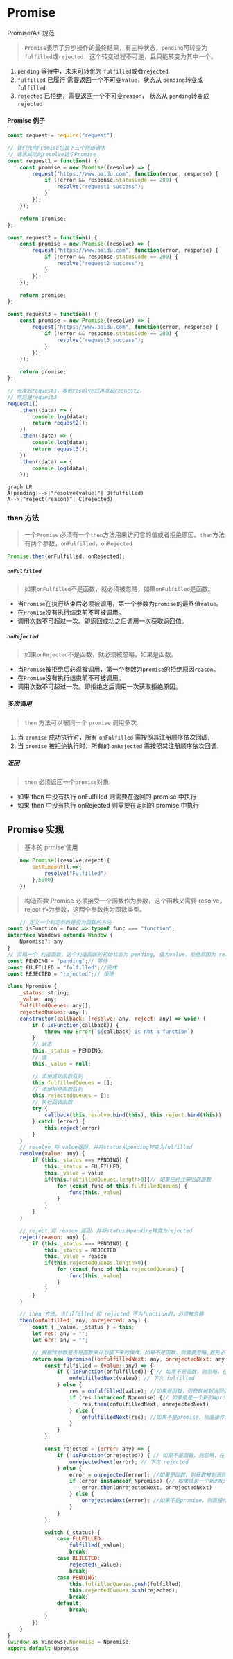 # Promise

Promise/A+ 规范

> `Promise`表示了异步操作的最终结果，有三种状态，`pending`可转变为`fulfilled`或`rejected`，这个转变过程不可逆，且只能转变为其中一个。

1. `pending` 等待中，未来可转化为 `fulfilled`或者`rejected`
2. `fulfilled` 已履行 需要返回一个不可变`value`，状态从 `pending`转变成 `fulfilled`
3. `rejected` 已拒绝，需要返回一个不可变`reason`， 状态从 `pending`转变成 `rejected`

#### Promise 例子

```js
const request = require("request");

// 我们先用Promise包装下三个网络请求
// 请求成功时resolve这个Promise
const request1 = function() {
	const promise = new Promise((resolve) => {
		request("https://www.baidu.com", function(error, response) {
			if (!error && response.statusCode == 200) {
				resolve("request1 success");
			}
		});
	});

	return promise;
};

const request2 = function() {
	const promise = new Promise((resolve) => {
		request("https://www.baidu.com", function(error, response) {
			if (!error && response.statusCode == 200) {
				resolve("request2 success");
			}
		});
	});

	return promise;
};

const request3 = function() {
	const promise = new Promise((resolve) => {
		request("https://www.baidu.com", function(error, response) {
			if (!error && response.statusCode == 200) {
				resolve("request3 success");
			}
		});
	});

	return promise;
};

// 先发起request1，等他resolve后再发起request2，
// 然后是request3
request1()
	.then((data) => {
		console.log(data);
		return request2();
	})
	.then((data) => {
		console.log(data);
		return request3();
	})
	.then((data) => {
		console.log(data);
	});
```

```
graph LR
A[pending]-->|"resolve(value)"| B(fulfilled)
A-->|"reject(reason)"| C(rejected)
```

### then 方法

> 一个`Promise` 必须有一个`then`方法用来访问它的值或者拒绝原因。`then`方法有两个参数，`onFulfilled`，`onRejected`

```js
Promise.then(onFulfilled, onRejected);
```

##### `onFulfilled`

> 如果`onFulfilled`不是函数，就必须被忽略，如果`onFulfilled`是函数。

-   当`Promise`在执行结束后必须被调用，第一个参数为`promise`的最终值`value`。
-   在`Promise`没有执行结束前不可被调用。
-   调用次数不可超过一次。即返回成功之后调用一次获取返回值。

##### `onRejected`

> 如果`onRejected`不是函数，就必须被忽略，如果是函数。

-   当`Promise`被拒绝后必须被调用，第一个参数为`promise`的拒绝原因`reason`。
-   在`Promise`没有执行结束前不可被调用。
-   调用次数不可超过一次。即拒绝之后调用一次获取拒绝原因。

##### 多次调用

> `then` 方法可以被同一个 `promise` 调用多次.

1. 当 `promise` 成功执行时，所有 `onFulfilled` 需按照其注册顺序依次回调.
2. 当 `promise` 被拒绝执行时，所有的 `onRejected` 需按照其注册顺序依次回调.

##### 返回

> `then` 必须返回一个`promise`对象.

-   如果 then 中没有执行 onFulfilled 则需要在返回的 promise 中执行
-   如果 then 中没有执行 onRejected 则需要在返回的 promise 中执行

## Promise 实现

> 基本的 prmise 使用

```js
    new Promise((resolve,reject){
        setTimeout(()=>{
            resolve("Fulfilled")
        },5000)
    })
```

> 构造函数 Promise 必须接受一个函数作为参数，这个函数又需要 resolve，reject 作为参数，这两个参数也为函数类型。

```js
    // 定义一个判定参数是否为函数的方法
const isFunction = func => typeof func === "function";
interface Windows extends Window {
    Npromise?: any
}
// 实现一个 构造函数，这个构造函数的初始状态为 pending, 值为value，拒绝原因为 reason。
const PENDING = "pending";// 等待
const FULFILLED = "fulfilled";//完成
const REJECTED = "rejected";// 拒绝

class Npromise {
    _status: string;
    _value: any;
    fulfilledQueues: any[];
    rejectedQueues: any[];
    constructor(callback: (resolve: any, reject: any) => void) {
        if (!isFunction(callback)) {
            throw new Error(`${callback} is not a function`)
        }
        // 状态
        this._status = PENDING;
        // 值
        this._value = null;

        // 添加成功函数队列
        this.fulfilledQueues = [];
        // 添加拒绝函数队列
        this.rejectedQueues = [];
        // 执行回调函数
        try {
            callback(this.resolve.bind(this), this.reject.bind(this))
        } catch (error) {
            this.reject(error)
        }
    }
    // resolve 将 value返回，并将status从pending转变为fulfilled
    resolve(value: any) {
        if (this._status === PENDING) {
            this._status = FULFILLED;
            this._value = value;
            if(this.fulfilledQueues.length>0){// 如果已经注册回调函数
                for (const func of this.fulfilledQueues) {
                    func(this._value)
                }
            }
        }
    }

    // reject 将 reason 返回，并将status从pending转变为rejected
    reject(reason: any) {
        if (this._status === PENDING) {
            this._status = REJECTED
            this._value = reason
            if(this.rejectedQueues.length>0){
                for (const func of this.rejectedQueues) {
                    func(this._value)
                }
            }
        }
    }

    // then 方法，当fulfilled 和 rejacted 不为function时，必须被忽略
    then(onfulfilled: any, onrejected: any) {
        const { _value, _status } = this;
        let res: any = "";
        let err: any = "";

        // 根据传参数是否是函数来计划接下来的操作，如果不是函数，则需要忽略,首先必须返回一个新的Npromise。
        return new Npromise((onfulfilledNext: any, onrejectedNext: any) => {
            const fulfilled = (value: any) => {
                if (!isFunction(onfulfilled)) { // 如果不是函数，则忽略，在下一次调用then时，作为参数传入进去
                    onfulfilledNext(value); // 下次 fulfilled
                } else {
                    res = onfulfilled(value); //如果是函数，则获取被刺返回值作为下一次调用then的参数
                    if (res instanceof Npromise) {// 如果值是一个新的Npromise，则需要确保新的Npromise状态变化之后执行。
                        res.then(onfulfilledNext, onrejectedNext)
                    } else {
                        onfulfilledNext(res); //如果不是promise，则直接作为value传入下一次的resolve
                    }
                }
            };

            const rejected = (error: any) => {
                if (!isFunction(onrejected)) { // 如果不是函数，则忽略，在下一次调用then时，作为参数传入进去
                    onrejectedNext(error); // 下次 rejected
                } else {
                    error = onrejected(error); //如果是函数，则获取被刺返回值作为下一次调用then的参数
                    if (error instanceof Npromise) {// 如果值是一个新的Npromise，则需要确保新的Npromise状态变化之后执行。
                        error.then(onrejectedNext, onrejectedNext)
                    } else {
                        onrejectedNext(error); //如果不是promise，则直接作为value传入下一次的reject，下一个then的状态与返回的promise的状态相同
                    }
                }
            };

            switch (_status) {
                case FULFILLED:
                    fulfilled(_value);
                    break;
                case REJECTED:
                    rejected(_value);
                    break;
                case PENDING:
                    this.fulfilledQueues.push(fulfilled)
                    this.rejectedQueues.push(rejected);
                    break;
                default:
                    break;
            }
        })
    }
}
(window as Windows).Npromise = Npromise;
export default Npromise
```
